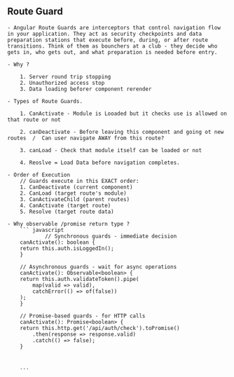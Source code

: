 ## Route Guard

    - Angular Route Guards are interceptors that control navigation flow in your application. They act as security checkpoints and data preparation stations that execute before, during, or after route transitions. Think of them as bounchers at a club - they decide who gets in, who gets out, and what preparation is needed before entry.

    - Why ?

        1. Server round trip stopping
        2. Unauthorized access stop
        3. Data loading beforer component rerender
    
    - Types of Route Guards.

        1. CanActivate - Module is Looaded but it checks use is allowed on that route or not 

        2. canDeactivate - Before leaving this component and going ot new routes  /  Can user navigate AWAY from this route?

        3. canLoad - Check that module itself can be loaded or not

        4. Reoslve = Load Data before navigation completes.

    - Order of Execution 
        // Guards execute in this EXACT order:
        1. CanDeactivate (current component)
        2. CanLoad (target route's module)  
        3. CanActivateChild (parent routes)
        4. CanActivate (target route)
        5. Resolve (target route data)

    - Why observable /promise return type ?
        ``` javascript
                // Synchronous guards - immediate decision
        canActivate(): boolean {
        return this.auth.isLoggedIn();
        }

        // Asynchronous guards - wait for async operations
        canActivate(): Observable<boolean> {
        return this.auth.validateToken().pipe(
            map(valid => valid),
            catchError(() => of(false))
        );
        }

        // Promise-based guards - for HTTP calls
        canActivate(): Promise<boolean> {
        return this.http.get('/api/auth/check').toPromise()
            .then(response => response.valid)
            .catch(() => false);
        }



        ```